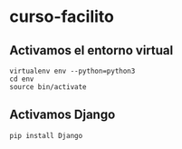 # curso-facilito

## Activamos el entorno virtual
```
virtualenv env --python=python3
cd env
source bin/activate
```

## Activamos Django
```
pip install Django
```



